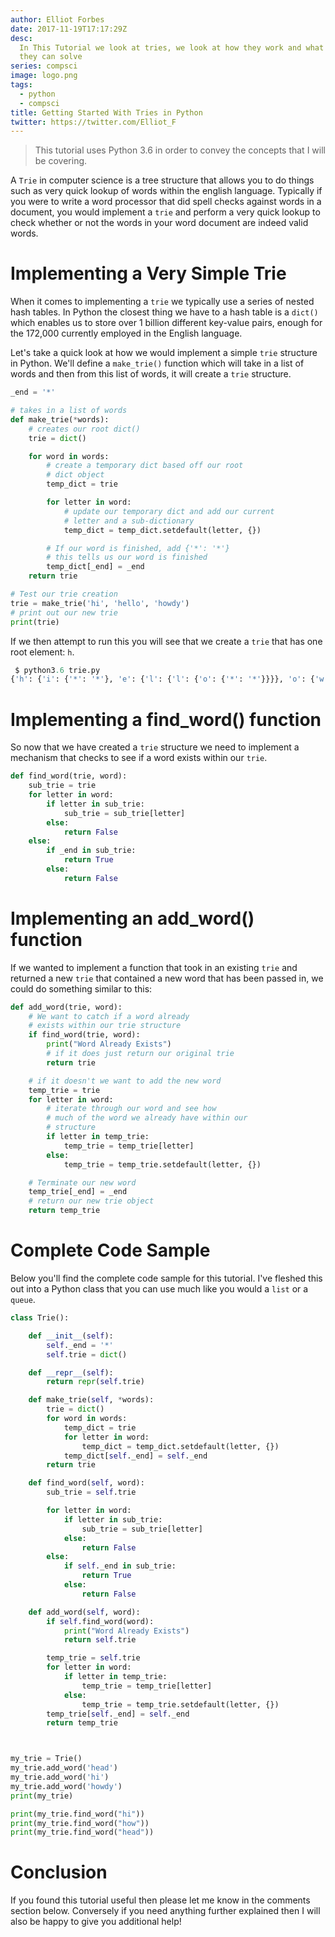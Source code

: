 ```yaml
---
author: Elliot Forbes
date: 2017-11-19T17:17:29Z
desc:
  In This Tutorial we look at tries, we look at how they work and what problems
  they can solve
series: compsci
image: logo.png
tags:
  - python
  - compsci
title: Getting Started With Tries in Python
twitter: https://twitter.com/Elliot_F
---
```


> This tutorial uses Python 3.6 in order to convey the concepts that I will be
> covering.

A `Trie` in computer science is a tree structure that allows you to do things
such as very quick lookup of words within the english language. Typically if you
were to write a word processor that did spell checks against words in a
document, you would implement a `trie` and perform a very quick lookup to check
whether or not the words in your word document are indeed valid words.

# Implementing a Very Simple Trie

When it comes to implementing a `trie` we typically use a series of nested hash
tables. In Python the closest thing we have to a hash table is a `dict()` which
enables us to store over 1 billion different key-value pairs, enough for the
172,000 currently employed in the English language.

Let's take a quick look at how we would implement a simple `trie` structure in
Python. We'll define a `make_trie()` function which will take in a list of words
and then from this list of words, it will create a `trie` structure.

```py
_end = '*'

# takes in a list of words
def make_trie(*words):
    # creates our root dict()
    trie = dict()

    for word in words:
        # create a temporary dict based off our root
        # dict object
        temp_dict = trie

        for letter in word:
            # update our temporary dict and add our current
            # letter and a sub-dictionary
            temp_dict = temp_dict.setdefault(letter, {})

        # If our word is finished, add {'*': '*'}
        # this tells us our word is finished
        temp_dict[_end] = _end
    return trie

# Test our trie creation
trie = make_trie('hi', 'hello', 'howdy')
# print out our new trie
print(trie)
```

If we then attempt to run this you will see that we create a `trie` that has one
root element: `h`.

```py
 $ python3.6 trie.py
{'h': {'i': {'*': '*'}, 'e': {'l': {'l': {'o': {'*': '*'}}}}, 'o': {'w': {'d': {'y': {'*': '*'}}}}}}
```

# Implementing a find_word() function

So now that we have created a `trie` structure we need to implement a mechanism
that checks to see if a word exists within our `trie`.

```py
def find_word(trie, word):
    sub_trie = trie
    for letter in word:
        if letter in sub_trie:
            sub_trie = sub_trie[letter]
        else:
            return False
    else:
        if _end in sub_trie:
            return True
        else:
            return False
```

# Implementing an add_word() function

If we wanted to implement a function that took in an existing `trie` and
returned a new `trie` that contained a new word that has been passed in, we
could do something similar to this:

```py
def add_word(trie, word):
    # We want to catch if a word already
    # exists within our trie structure
    if find_word(trie, word):
        print("Word Already Exists")
        # if it does just return our original trie
        return trie

    # if it doesn't we want to add the new word
    temp_trie = trie
    for letter in word:
        # iterate through our word and see how
        # much of the word we already have within our
        # structure
        if letter in temp_trie:
            temp_trie = temp_trie[letter]
        else:
            temp_trie = temp_trie.setdefault(letter, {})

    # Terminate our new word
    temp_trie[_end] = _end
    # return our new trie object
    return temp_trie
```

# Complete Code Sample

Below you'll find the complete code sample for this tutorial. I've fleshed this
out into a Python class that you can use much like you would a `list` or a
`queue`.

```py
class Trie():

    def __init__(self):
        self._end = '*'
        self.trie = dict()

    def __repr__(self):
        return repr(self.trie)

    def make_trie(self, *words):
        trie = dict()
        for word in words:
            temp_dict = trie
            for letter in word:
                temp_dict = temp_dict.setdefault(letter, {})
            temp_dict[self._end] = self._end
        return trie

    def find_word(self, word):
        sub_trie = self.trie

        for letter in word:
            if letter in sub_trie:
                sub_trie = sub_trie[letter]
            else:
                return False
        else:
            if self._end in sub_trie:
                return True
            else:
                return False

    def add_word(self, word):
        if self.find_word(word):
            print("Word Already Exists")
            return self.trie

        temp_trie = self.trie
        for letter in word:
            if letter in temp_trie:
                temp_trie = temp_trie[letter]
            else:
                temp_trie = temp_trie.setdefault(letter, {})
        temp_trie[self._end] = self._end
        return temp_trie



my_trie = Trie()
my_trie.add_word('head')
my_trie.add_word('hi')
my_trie.add_word('howdy')
print(my_trie)

print(my_trie.find_word("hi"))
print(my_trie.find_word("how"))
print(my_trie.find_word("head"))

```

# Conclusion

If you found this tutorial useful then please let me know in the comments
section below. Conversely if you need anything further explained then I will
also be happy to give you additional help!
